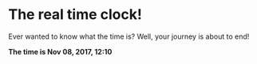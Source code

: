 # The real time clock!

Ever wanted to know what the time is? Well, your journey is about to end!

**The time is Nov 08, 2017, 12:10**
